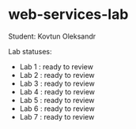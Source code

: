 # web-services-lab
Student: Kovtun Oleksandr

Lab statuses:
- Lab 1 : ready to review
- Lab 2 : ready to review
- Lab 3 : ready to review
- Lab 4 : ready to review
- Lab 5 : ready to review
- Lab 6 : ready to review
- Lab 7 : ready to review

